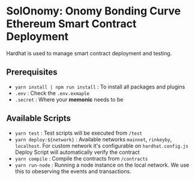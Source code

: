# SolOnomy: Onomy Bonding Curve Ethereum Smart Contract Deployment

Hardhat is used to manage smart contract deployment and testing.

## Prerequisites
- `yarn install | npm run install` : To install all packages and plugins  
- `.env` : Check the `.env.exmaple`
- `.secret` : Where your **memonic** needs to be

## Available Scripts
- `yarn test` : Test scripts will be executed from `/test`
- `yarn deploy:${network}` : Available networks `mainnet`, `rinkeyby`, `localhost`. For custom network it's configurable on `hardhat.config.js`  Deploy Script will automatically verify the contract
- `yarn compile` : Compile the contracts from `/contracts`
- `yarn run-node` : Running a node instance on the local network. We use this to obeserving the events and transactions.
